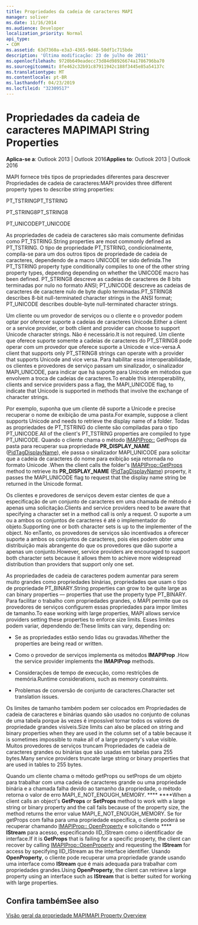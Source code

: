 ```yaml
---
title: Propriedades da cadeia de caracteres MAPI
manager: soliver
ms.date: 11/16/2014
ms.audience: Developer
localization_priority: Normal
api_type:
- COM
ms.assetid: 63d7360a-e3a3-4365-9d46-50df1c715bde
description: 'Última modificação: 23 de julho de 2011'
ms.openlocfilehash: 9720b649eadecc73d84d98926674a1786796ba70
ms.sourcegitcommit: 8fe462c32b91c87911942c188f3445e85a54137c
ms.translationtype: MT
ms.contentlocale: pt-BR
ms.lasthandoff: 04/23/2019
ms.locfileid: "32309517"
---
```

# <a name="mapi-string-properties"></a><span data-ttu-id="5bf32-103">Propriedades da cadeia de caracteres MAPI</span><span class="sxs-lookup"><span data-stu-id="5bf32-103">MAPI String Properties</span></span>

  
  
<span data-ttu-id="5bf32-104">**Aplica-se a**: Outlook 2013 | Outlook 2016</span><span class="sxs-lookup"><span data-stu-id="5bf32-104">**Applies to**: Outlook 2013 | Outlook 2016</span></span> 
  
<span data-ttu-id="5bf32-105">MAPI fornece três tipos de propriedades diferentes para descrever Propriedades de cadeia de caracteres:</span><span class="sxs-lookup"><span data-stu-id="5bf32-105">MAPI provides three different property types to describe string properties:</span></span>
  
<span data-ttu-id="5bf32-106">PT_TSTRING</span><span class="sxs-lookup"><span data-stu-id="5bf32-106">PT_TSTRING</span></span>
  
<span data-ttu-id="5bf32-107">PT_STRING8</span><span class="sxs-lookup"><span data-stu-id="5bf32-107">PT_STRING8</span></span>
  
<span data-ttu-id="5bf32-108">PT_UNICODE</span><span class="sxs-lookup"><span data-stu-id="5bf32-108">PT_UNICODE</span></span>
  
<span data-ttu-id="5bf32-109">As propriedades de cadeia de caracteres são mais comumente definidas como PT_TSTRING.</span><span class="sxs-lookup"><span data-stu-id="5bf32-109">String properties are most commonly defined as PT_TSTRING.</span></span> <span data-ttu-id="5bf32-110">O tipo de propriedade PT_TSTRING, condicionalmente, compila-se para um dos outros tipos de propriedade de cadeia de caracteres, dependendo de a macro UNICODE ter sido definida.</span><span class="sxs-lookup"><span data-stu-id="5bf32-110">The PT_TSTRING property type conditionally compiles to one of the other string property types, depending depending on whether the UNICODE macro has been defined.</span></span> <span data-ttu-id="5bf32-111">PT_STRING8 descreve as cadeias de caracteres de 8 bits terminadas por nulo no formato ANSI; PT_UNICODE descreve as cadeias de caracteres de caractere nulo de byte duplo terminadas.</span><span class="sxs-lookup"><span data-stu-id="5bf32-111">PT_STRING8 describes 8-bit null-terminated character strings in the ANSI format; PT_UNICODE describes double-byte null-terminated character strings.</span></span> 
  
<span data-ttu-id="5bf32-112">Um cliente ou um provedor de serviços ou o cliente e o provedor podem optar por oferecer suporte a cadeias de caracteres Unicode.</span><span class="sxs-lookup"><span data-stu-id="5bf32-112">Either a client or a service provider, or both client and provider can choose to support Unicode character strings.</span></span> <span data-ttu-id="5bf32-113">Não é necessário.</span><span class="sxs-lookup"><span data-stu-id="5bf32-113">It is not required.</span></span> <span data-ttu-id="5bf32-114">Um cliente que oferece suporte somente a cadeias de caracteres do PT_STRING8 pode operar com um provedor que oferece suporte a Unicode e vice-versa.</span><span class="sxs-lookup"><span data-stu-id="5bf32-114">A client that supports only PT_STRING8 strings can operate with a provider that supports Unicode and vice versa.</span></span> <span data-ttu-id="5bf32-115">Para habilitar essa interoperabilidade, os clientes e provedores de serviço passam um sinalizador, o sinalizador MAPI_UNICODE, para indicar que há suporte para Unicode em métodos que envolvem a troca de cadeias de caracteres.</span><span class="sxs-lookup"><span data-stu-id="5bf32-115">To enable this interoperability, clients and service providers pass a flag, the MAPI_UNICODE flag, to indicate that Unicode is supported in methods that involve the exchange of character strings.</span></span> 
  
<span data-ttu-id="5bf32-116">Por exemplo, suponha que um cliente dê suporte a Unicode e precise recuperar o nome de exibição de uma pasta.</span><span class="sxs-lookup"><span data-stu-id="5bf32-116">For example, suppose a client supports Unicode and needs to retrieve the display name of a folder.</span></span> <span data-ttu-id="5bf32-117">Todas as propriedades de PT_TSTRING do cliente são compiladas para o tipo PT_UNICODE.</span><span class="sxs-lookup"><span data-stu-id="5bf32-117">All of the client's PT_TSTRING properties are compiled to type PT_UNICODE.</span></span> <span data-ttu-id="5bf32-118">Quando o cliente chama o método [IMAPIProp::](imapiprop-getprops.md) GetProps da pasta para recuperar sua propriedade **PR_DISPLAY_NAME** ([PidTagDisplayName](pidtagdisplayname-canonical-property.md)), ele passa o sinalizador MAPI_UNICODE para solicitar que a cadeia de caracteres do nome para exibição seja retornada no formato Unicode .</span><span class="sxs-lookup"><span data-stu-id="5bf32-118">When the client calls the folder's [IMAPIProp::GetProps](imapiprop-getprops.md) method to retrieve its **PR_DISPLAY_NAME** ([PidTagDisplayName](pidtagdisplayname-canonical-property.md)) property, it passes the MAPI_UNICODE flag to request that the display name string be returned in the Unicode format.</span></span> 
  
<span data-ttu-id="5bf32-119">Os clientes e provedores de serviços devem estar cientes de que a especificação de um conjunto de caracteres em uma chamada de método é apenas uma solicitação.</span><span class="sxs-lookup"><span data-stu-id="5bf32-119">Clients and service providers need to be aware that specifying a character set in a method call is only a request.</span></span> <span data-ttu-id="5bf32-120">O suporte a um ou a ambos os conjuntos de caracteres é até o implementador do objeto.</span><span class="sxs-lookup"><span data-stu-id="5bf32-120">Supporting one or both character sets is up to the implementer of the object.</span></span> <span data-ttu-id="5bf32-121">No enTanto, os provedores de serviços são incentivados a oferecer suporte a ambos os conjuntos de caracteres, pois eles podem obter uma distribuição mais abrangente do que os provedores que dão suporte a apenas um conjunto.</span><span class="sxs-lookup"><span data-stu-id="5bf32-121">However, service providers are encouraged to support both character sets because it allows them to achieve more widespread distribution than providers that support only one set.</span></span> 
  
<span data-ttu-id="5bf32-122">As propriedades de cadeia de caracteres podem aumentar para serem muito grandes como propriedades binárias, propriedades que usam o tipo de propriedade PT_BINARY.</span><span class="sxs-lookup"><span data-stu-id="5bf32-122">String properties can grow to be quite large as can binary properties — properties that use the property type PT_BINARY.</span></span> <span data-ttu-id="5bf32-123">Para facilitar o trabalho com propriedades grandes, o MAPI permite que os provedores de serviços configurem essas propriedades para impor limites de tamanho.</span><span class="sxs-lookup"><span data-stu-id="5bf32-123">To ease working with large properties, MAPI allows service providers setting these properties to enforce size limits.</span></span> <span data-ttu-id="5bf32-124">Esses limites podem variar, dependendo de:</span><span class="sxs-lookup"><span data-stu-id="5bf32-124">These limits can vary, depending on:</span></span>
  
- <span data-ttu-id="5bf32-125">Se as propriedades estão sendo lidas ou gravadas.</span><span class="sxs-lookup"><span data-stu-id="5bf32-125">Whether the properties are being read or written.</span></span>
    
- <span data-ttu-id="5bf32-126">Como o provedor de serviços implementa os métodos **IMAPIProp** .</span><span class="sxs-lookup"><span data-stu-id="5bf32-126">How the service provider implements the **IMAPIProp** methods.</span></span> 
    
- <span data-ttu-id="5bf32-127">Considerações de tempo de execução, como restrições de memória.</span><span class="sxs-lookup"><span data-stu-id="5bf32-127">Runtime considerations, such as memory constraints.</span></span>
    
- <span data-ttu-id="5bf32-128">Problemas de conversão de conjunto de caracteres.</span><span class="sxs-lookup"><span data-stu-id="5bf32-128">Character set translation issues.</span></span> 
    
<span data-ttu-id="5bf32-129">Os limites de tamanho também podem ser colocados em Propriedades de cadeia de caracteres e binárias quando são usados no conjunto de colunas de uma tabela porque às vezes é impossível tornar todos os valores de propriedade grandes visíveis.</span><span class="sxs-lookup"><span data-stu-id="5bf32-129">Size limits can also be placed on string and binary properties when they are used in the column set of a table because it is sometimes impossible to make all of a large property's value visible.</span></span> <span data-ttu-id="5bf32-130">Muitos provedores de serviços truncam Propriedades de cadeia de caracteres grandes ou binárias que são usadas em tabelas para 255 bytes.</span><span class="sxs-lookup"><span data-stu-id="5bf32-130">Many service providers truncate large string or binary properties that are used in tables to 255 bytes.</span></span> 
  
<span data-ttu-id="5bf32-131">Quando um cliente chama o método getProps ou setProps de um objeto para trabalhar com uma cadeia de caracteres grande ou uma propriedade binária e a chamada falha devido ao tamanho da propriedade, o método retorna o valor de erro MAPI_E_NOT_ENOUGH_MEMORY. \*\*\*\* \*\*\*\*</span><span class="sxs-lookup"><span data-stu-id="5bf32-131">When a client calls an object's **GetProps** or **SetProps** method to work with a large string or binary property and the call fails because of the property size, the method returns the error value MAPI_E_NOT_ENOUGH_MEMORY.</span></span> <span data-ttu-id="5bf32-132">Se for getProps com falha para uma propriedade específica, o cliente poderá se recuperar chamando [IMAPIProp:: OpenProperty](imapiprop-openproperty.md) e solicitando o \*\*\*\* **IStream** para acesso, especificando IID_IStream como o identificador de interface.</span><span class="sxs-lookup"><span data-stu-id="5bf32-132">If it is **GetProps** that is failing for a specific property, the client can recover by calling [IMAPIProp::OpenProperty](imapiprop-openproperty.md) and requesting the **IStream** for access by specifying IID_IStream as the interface identifier.</span></span> <span data-ttu-id="5bf32-133">Usando **OpenProperty**, o cliente pode recuperar uma propriedade grande usando uma interface como **IStream** que é mais adequada para trabalhar com propriedades grandes.</span><span class="sxs-lookup"><span data-stu-id="5bf32-133">Using **OpenProperty**, the client can retrieve a large property using an interface such as **IStream** that is better suited for working with large properties.</span></span> 
  
## <a name="see-also"></a><span data-ttu-id="5bf32-134">Confira também</span><span class="sxs-lookup"><span data-stu-id="5bf32-134">See also</span></span>



[<span data-ttu-id="5bf32-135">Visão geral da propriedade MAPI</span><span class="sxs-lookup"><span data-stu-id="5bf32-135">MAPI Property Overview</span></span>](mapi-property-overview.md)

